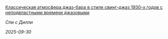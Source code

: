 <!--2025-09-30 14:59:34-->
<div class="yb">
  <a class="nodecor" href="/index.html?rok-muzyka/klassicheskaya_atmosfera_djaz-bara_v_stile_sving-djaz_1930-h_godov_s_nepodvlastnymi_vremeni_djazovymi">
    <img class="preview" data-videoid="https://rutube.ru/play/embed/http://rutube.ru/video/c251a532316edfbb56cb9352082bed18/" src="http://pic.rutubelist.ru/video/2025-09-30/21/dc/21dccfc36108dc3bea6c2cebd31ddb5e.jpg" align="left" alt="">
  </a>
  <div class="inlbl text">
    <p><a class="nodecor" href="/index.html?rok-muzyka/klassicheskaya_atmosfera_djaz-bara_v_stile_sving-djaz_1930-h_godov_s_nepodvlastnymi_vremeni_djazovymi">Классическая атмосфера джаз-бара в стиле свинг-джаз 1930-х годов с неподвластными времени джазовыми</a></p>
    <p><i class="smaller2">Спи с Дилли</i></p>
    <i class="smaller3">2025-09-30</i>
  </div>
</div>
